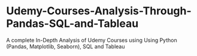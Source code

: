 # Udemy-Courses-Analysis-Through-Pandas-SQL-and-Tableau
A complete In-Depth Analysis of Udemy Courses using Using Python (Pandas, Matplotlib, Seaborn), SQL and Tableau
